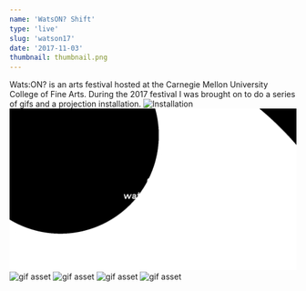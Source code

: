```yaml
---
name: 'WatsON? Shift'
type: 'live'
slug: 'watson17'
date: '2017-11-03'
thumbnail: thumbnail.png
---
```


Wats:ON? is an arts festival hosted at the Carnegie Mellon University College of Fine Arts.
During the 2017 festival I was brought on to do a series of gifs and a projection installation.
![Installation](kyle_walk.gif)
![gif asset](circle_watson.gif)
![gif asset](shift_scroll.gif)
![gif asset](dots_watson.gif)
![gif asset](dot_grid_2.gif)
![gif asset](bars_watson.gif)